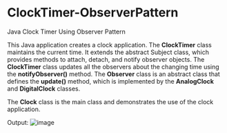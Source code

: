 # ClockTimer-ObserverPattern
Java Clock Timer Using Observer Pattern

This Java application creates a clock application. The **ClockTimer** class maintains the current time. It extends the abstract Subject class, which provides methods to attach, detach, and notify observer objects. The **ClockTimer** class updates all the observers about the changing time using the **notifyObserver()** method. 
The **Observer** class is an abstract class that defines the **update()** method, which is implemented by the **AnalogClock** and **DigitalClock** classes.

The **Clock** class is the main class and demonstrates the use of the clock application.

Output:
![image](https://github.com/naquiyaa/ClockTimer-ObserverPattern/assets/98004035/8927cf1e-20a7-4fdb-9b0c-beb29023974b)
